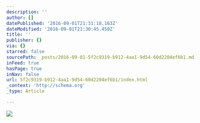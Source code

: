 ```yaml
---
description: ''
author: []
datePublished: '2016-09-01T21:31:18.163Z'
dateModified: '2016-09-01T21:30:45.450Z'
title: ''
publisher: {}
via: {}
starred: false
sourcePath: _posts/2016-09-01-5f2c9319-b912-4aa1-9d54-60d2204ef6b1.md
inFeed: true
hasPage: true
inNav: false
url: 5f2c9319-b912-4aa1-9d54-60d2204ef6b1/index.html
_context: 'http://schema.org'
_type: Article

---
```

![](https://the-grid-user-content.s3-us-west-2.amazonaws.com/e8f63707-e78f-4081-b3cc-d05b9818305d.jpg)